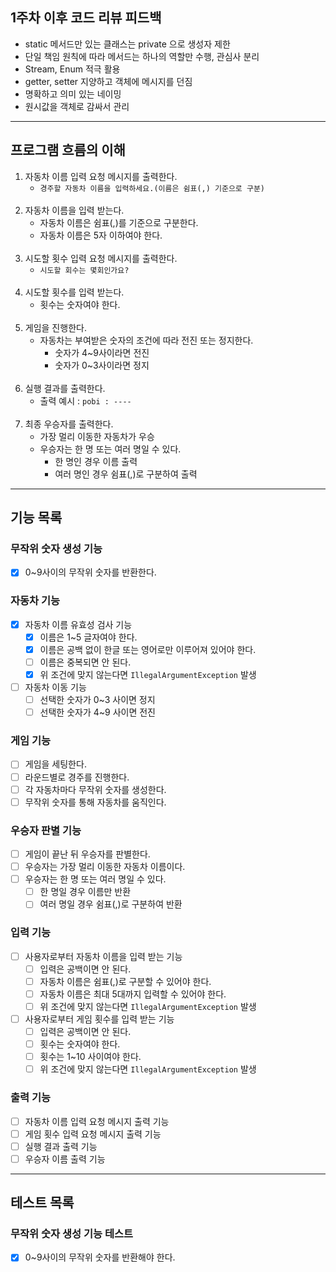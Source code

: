 ## 1주차 이후 코드 리뷰 피드백

- static 메서드만 있는 클래스는 private 으로 생성자 제한
- 단일 책임 원칙에 따라 메서드는 하나의 역할만 수행, 관심사 분리
- Stream, Enum 적극 활용
- getter, setter 지양하고 객체에 메시지를 던짐
- 명확하고 의미 있는 네이밍
- 원시값을 객체로 감싸서 관리

---

## 프로그램 흐름의 이해

1. 자동차 이름 입력 요청 메시지를 출력한다.
    - `경주할 자동차 이름을 입력하세요.(이름은 쉼표(,) 기준으로 구분)`
      <br><br>
2. 자동차 이름을 입력 받는다.
    - 자동차 이름은 쉼표(,)를 기준으로 구분한다.
    - 자동차 이름은 5자 이하여야 한다.
      <br><br>
3. 시도할 횟수 입력 요청 메시지를 출력한다.
    - `시도할 회수는 몇회인가요?`
      <br><br>
4. 시도할 횟수를 입력 받는다.
    - 횟수는 숫자여야 한다.
      <br><br>
5. 게임을 진행한다.
    - 자동차는 부여받은 숫자의 조건에 따라 전진 또는 정지한다.
        - 숫자가 4~9사이라면 전진
        - 숫자가 0~3사이라면 정지
          <br><br>
6. 실행 결과를 출력한다.
    - 출력 예시 : `pobi : ----`
      <br><br>
7. 최종 우승자를 출력한다.
    - 가장 멀리 이동한 자동차가 우승
    - 우승자는 한 명 또는 여러 명일 수 있다.
        - 한 명인 경우 이름 출력
        - 여러 명인 경우 쉼표(,)로 구분하여 출력

---

## 기능 목록

### 무작위 숫자 생성 기능
- [X] 0~9사이의 무작위 숫자를 반환한다.

### 자동차 기능
- [X] 자동차 이름 유효성 검사 기능
    - [X] 이름은 1~5 글자여야 한다.
    - [X] 이름은 공백 없이 한글 또는 영어로만 이루어져 있어야 한다.
    - [ ] 이름은 중복되면 안 된다.
    - [X] 위 조건에 맞지 않는다면 `IllegalArgumentException` 발생
- [ ] 자동차 이동 기능
    - [ ] 선택한 숫자가 0~3 사이면 정지
    - [ ] 선택한 숫자가 4~9 사이면 전진

### 게임 기능
- [ ] 게임을 세팅한다.
- [ ] 라운드별로 경주를 진행한다.
- [ ] 각 자동차마다 무작위 숫자를 생성한다.
- [ ] 무작위 숫자를 통해 자동차를 움직인다.

### 우승자 판별 기능
- [ ] 게임이 끝난 뒤 우승자를 판별한다.
- [ ] 우승자는 가장 멀리 이동한 자동차 이름이다.
- [ ] 우승자는 한 명 또는 여러 명일 수 있다.
    - [ ] 한 명일 경우 이름만 반환
    - [ ] 여러 명일 경우 쉼표(,)로 구분하여 반환

### 입력 기능
- [ ] 사용자로부터 자동차 이름을 입력 받는 기능
    - [ ] 입력은 공백이면 안 된다.
    - [ ] 자동차 이름은 쉼표(,)로 구분할 수 있어야 한다.
    - [ ] 자동차 이름은 최대 5대까지 입력할 수 있어야 한다.
    - [ ] 위 조건에 맞지 않는다면 `IllegalArgumentException` 발생
- [ ] 사용자로부터 게임 횟수를 입력 받는 기능
    - [ ] 입력은 공백이면 안 된다.
    - [ ] 횟수는 숫자여야 한다.
    - [ ] 횟수는 1~10 사이여야 한다.
    - [ ] 위 조건에 맞지 않는다면 `IllegalArgumentException` 발생

### 출력 기능
- [ ] 자동차 이름 입력 요청 메시지 출력 기능
- [ ] 게임 횟수 입력 요청 메시지 출력 기능
- [ ] 실행 결과 출력 기능
- [ ] 우승자 이름 출력 기능

---

## 테스트 목록

### 무작위 숫자 생성 기능 테스트
- [X] 0~9사이의 무작위 숫자를 반환해야 한다.